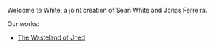 Welcome to White, a joint creation of Sean White and Jonas Ferreira.

Our works:
- [The Wasteland of Jhed](jhed-wasteland/setting.md)
